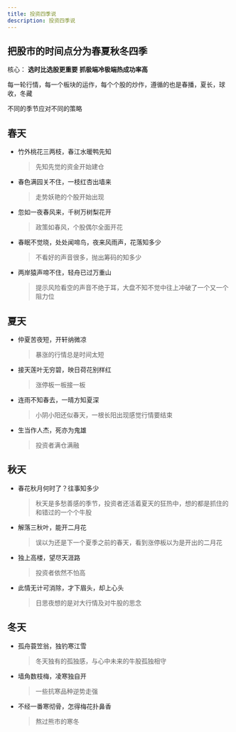 ```yaml
---
title: 投资四季说
description: 投资四季说
---
```


## 把股市的时间点分为春夏秋冬四季

核心： **选时比选股更重要** **抓极端冷极端热成功率高**

每一轮行情，每一个板块的运作，每个个股的炒作，遵循的也是春播，夏长，球收，冬藏

不同的季节应对不同的策略

## 春天

* 竹外桃花三两枝，春江水暖鸭先知
  > 先知先觉的资金开始建仓

* 春色满园关不住，一枝红杏出墙来
  > 走势妖艳的个股开始出现

* 忽如一夜春风来，千树万树梨花开
  > 政策如春风，个股偶尔全面开花

* 春眠不觉晓，处处闻啼鸟，夜来风雨声，花落知多少
  > 不看好的声音很多，抛出筹码的知多少

* 两岸猿声啼不住，轻舟已过万重山
  > 提示风险看空的声音不绝于耳，大盘不知不觉中往上冲破了一个又一个阻力位

## 夏天

* 仲夏苦夜短，开轩纳微凉
  > 暴涨的行情总是时间太短

* 接天莲叶无穷碧，映日荷花别样红
  > 涨停板一板接一板

* 连雨不知春去，一晴方知夏深
  > 小阴小阳还似春天，一根长阳出现感觉行情要结束

* 生当作人杰，死亦为鬼雄
  > 投资者满仓满融

## 秋天

* 春花秋月何时了？往事知多少
  > 秋天是多愁善感的季节，投资者还活着夏天的狂热中，想的都是抓住的和错过的一个个牛股

* 解落三秋叶，能开二月花
  > 误以为还是下一个夏季之前的春天，看到涨停板以为是开出的二月花

* 独上高楼，望尽天涯路
  > 投资者依然不怕高

* 此情无计可消除，才下眉头，却上心头
  > 日思夜想的是对大行情及对牛股的思念

## 冬天

* 孤舟蓑笠翁，独钓寒江雪
  > 冬天独有的孤独感，与心中未来的牛股孤独相守

* 墙角数枝梅，凌寒独自开
  > 一些抗寒品种逆势走强

* 不经一番寒彻骨，怎得梅花扑鼻香
  > 熬过熊市的寒冬
